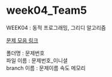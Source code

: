 # week04_Team5
WEEK04 : 동적 프로그래밍, 그리디 알고리즘

[문제 모음 링크](https://docs.google.com/spreadsheets/d/1k9xYCrZul4BEtHQoSyBuLNfp5tmxd9d330sUfasrtHY/edit#gid=0)

폴더명 : 문제번호
<br>
파일 이름 : 문제번호_이니셜
<br>
branch 이름 : 문제이름 속도 메모리 
